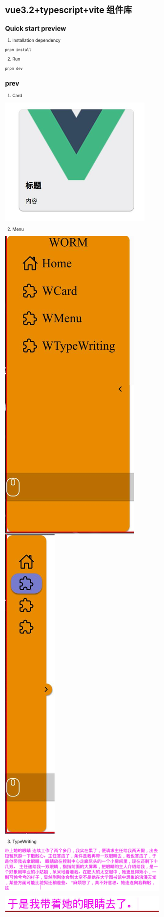 # vue3.2+typescript+vite 组件库

## Quick start preview

1. Installation dependency

```
pnpm install
```

2. Run

```
pnpm dev
```

## prev

1. Card

![](./doc/prevImg/WCard/prevWCard.jpg)

2. Menu

![](doc/prevImg/WCard/prevWMenu.jpg) ![](doc/prevImg/WCard/prevWMenu1.jpg)

3. TypeWriting

![](./doc/prevImg/WCard/prevWTypeWriting.jpg)

![](doc/prevImg/WCard/prevWTypeWriting.1.jpg)
